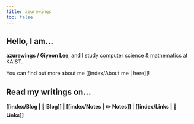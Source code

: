 ```yaml
---
title: azurewings
toc: false
---
```


## Hello, I am...

**azurewings / Giyeon Lee**, and I study computer science & mathematics at KAIST.

You can find out more about me [[index/About me | here]]!

## Read my writings on...

**[[index/Blog | 🌱 Blog]]** | **[[index/Notes | ✏️ Notes]]** | **[[index/Links | 🔗 Links]]**


<!-- <a href="https://github.com/azure-wings" target="_blank"><img src="https://img.shields.io/badge/Github-282828?style=for-the-badge&logo=GitHub&logoColor=white"/></a>
<a href="https://www.linkedin.com/in/leegiyeon" target="_blank"><img src="https://img.shields.io/badge/LinkedIn-0A66C2?style=for-the-badge&logo=LinkedIn&logoColor=white"/></a>
<a href="mailto:azurewings.seoul@gmail.com" target="_blank"><img src="https://img.shields.io/badge/Email-EA4335?style=for-the-badge&logo=Gmail&logoColor=white"/></a> -->